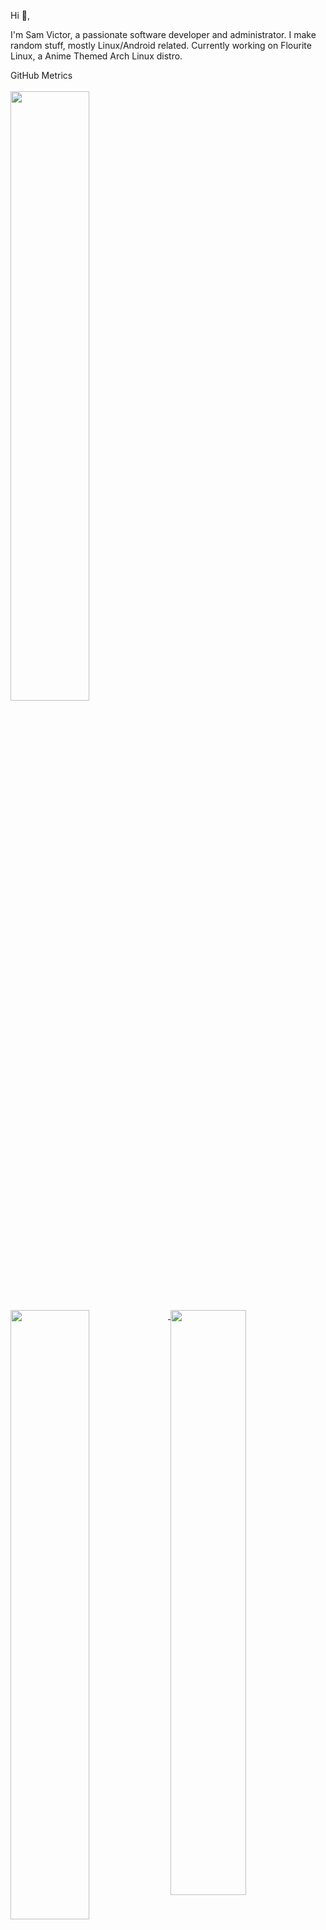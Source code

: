 Hi 👋,

I'm Sam Victor, a passionate software developer and administrator. I make random stuff, mostly Linux/Android related. Currently working on Flourite Linux, a Anime Themed Arch Linux distro.

<!-- [gitoxide]: https://github.com/Byron/gitoxide
[gitpython]: https://github.com/gitpython-developers/GitPython
[sponsoring]: https://github.com/sponsors/Byron
[timesheets]: https://github.com/Byron/byron/tree/main/timesheets -->

<summary>GitHub Metrics</summary>
  
<br>
<a href="https://github.com/Byron">
  <img align="top" width="50%" src="./.metrics/header.svg" />
</a>
<br/>
<a href="https://github.com/Byron">
  <img align="top" width="50%" src="./.metrics/repositories.svg" />
</a>
<a href="https://github.com/Byron">
  <img align="top" width="49%" src="./.metrics/acti_comm.svg" />
</a>

<a href="https://github.com/Byron">
  <img align="top" width="50%" src="./.metrics/iso_calender.svg" />
</a>

<a href="https://github.com/Byron">
    <img align="top" width="49%" src="./.metrics/issue_pr_lang.svg" />
</a>

<a href="https://github.com/Byron">
    <img align="top" width="49%" src="./.metrics/achievements.svg" />
</a>

